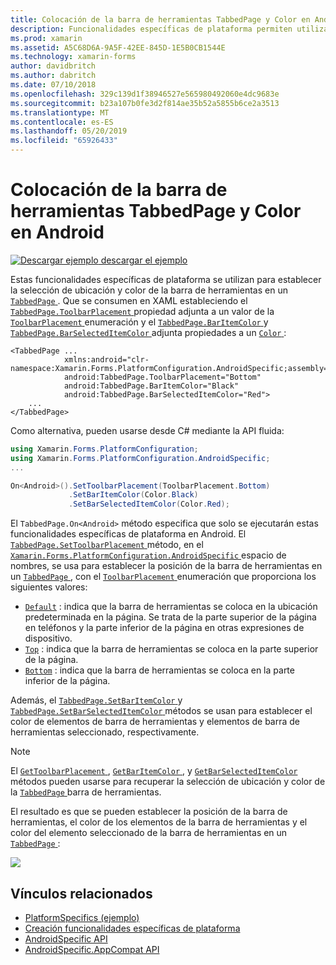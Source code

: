 ```yaml
---
title: Colocación de la barra de herramientas TabbedPage y Color en Android
description: Funcionalidades específicas de plataforma permiten utilizar la funcionalidad que solo está disponible en una plataforma concreta, sin necesidad de implementar los representadores personalizados o los efectos. En este artículo se explica cómo consumir el Android específicos de la plataforma que establece la selección de ubicación y color de la barra de herramientas en una TabbedPage.
ms.prod: xamarin
ms.assetid: A5C68D6A-9A5F-42EE-845D-1E5B0CB1544E
ms.technology: xamarin-forms
author: davidbritch
ms.author: dabritch
ms.date: 07/10/2018
ms.openlocfilehash: 329c139d1f38946527e565980492060e4dc9683e
ms.sourcegitcommit: b23a107b0fe3d2f814ae35b52a5855b6ce2a3513
ms.translationtype: MT
ms.contentlocale: es-ES
ms.lasthandoff: 05/20/2019
ms.locfileid: "65926433"
---
```

# <a name="tabbedpage-toolbar-placement-and-color-on-android"></a>Colocación de la barra de herramientas TabbedPage y Color en Android

[![Descargar ejemplo](~/media/shared/download.png) descargar el ejemplo](https://developer.xamarin.com/samples/xamarin-forms/UserInterface/PlatformSpecifics/)

Estas funcionalidades específicas de plataforma se utilizan para establecer la selección de ubicación y color de la barra de herramientas en un [ `TabbedPage` ](xref:Xamarin.Forms.TabbedPage). Que se consumen en XAML estableciendo el [ `TabbedPage.ToolbarPlacement` ](xref:Xamarin.Forms.PlatformConfiguration.AndroidSpecific.TabbedPage.ToolbarPlacementProperty) propiedad adjunta a un valor de la [ `ToolbarPlacement` ](xref:Xamarin.Forms.PlatformConfiguration.AndroidSpecific.ToolbarPlacement) enumeración y el [ `TabbedPage.BarItemColor` ](xref:Xamarin.Forms.PlatformConfiguration.AndroidSpecific.TabbedPage.BarItemColorProperty) y [ `TabbedPage.BarSelectedItemColor` ](xref:Xamarin.Forms.PlatformConfiguration.AndroidSpecific.TabbedPage.BarSelectedItemColorProperty) adjunta propiedades a un [ `Color` ](xref:Xamarin.Forms.Color):

```xaml
<TabbedPage ...
            xmlns:android="clr-namespace:Xamarin.Forms.PlatformConfiguration.AndroidSpecific;assembly=Xamarin.Forms.Core"
            android:TabbedPage.ToolbarPlacement="Bottom"
            android:TabbedPage.BarItemColor="Black"
            android:TabbedPage.BarSelectedItemColor="Red">
    ...
</TabbedPage>
```

Como alternativa, pueden usarse desde C# mediante la API fluida:

```csharp
using Xamarin.Forms.PlatformConfiguration;
using Xamarin.Forms.PlatformConfiguration.AndroidSpecific;
...

On<Android>().SetToolbarPlacement(ToolbarPlacement.Bottom)
             .SetBarItemColor(Color.Black)
             .SetBarSelectedItemColor(Color.Red);
```

El `TabbedPage.On<Android>` método especifica que solo se ejecutarán estas funcionalidades específicas de plataforma en Android. El [ `TabbedPage.SetToolbarPlacement` ](xref:Xamarin.Forms.PlatformConfiguration.AndroidSpecific.TabbedPage.SetToolbarPlacement(Xamarin.Forms.IPlatformElementConfiguration{Xamarin.Forms.PlatformConfiguration.Android,Xamarin.Forms.TabbedPage},Xamarin.Forms.PlatformConfiguration.AndroidSpecific.ToolbarPlacement)) método, en el [ `Xamarin.Forms.PlatformConfiguration.AndroidSpecific` ](xref:Xamarin.Forms.PlatformConfiguration.AndroidSpecific) espacio de nombres, se usa para establecer la posición de la barra de herramientas en un [ `TabbedPage` ](xref:Xamarin.Forms.TabbedPage), con el [ `ToolbarPlacement` ](xref:Xamarin.Forms.PlatformConfiguration.AndroidSpecific.ToolbarPlacement) enumeración que proporciona los siguientes valores:

- [`Default`](xref:Xamarin.Forms.PlatformConfiguration.AndroidSpecific.ToolbarPlacement.Default) : indica que la barra de herramientas se coloca en la ubicación predeterminada en la página. Se trata de la parte superior de la página en teléfonos y la parte inferior de la página en otras expresiones de dispositivo.
- [`Top`](xref:Xamarin.Forms.PlatformConfiguration.AndroidSpecific.ToolbarPlacement.Top) : indica que la barra de herramientas se coloca en la parte superior de la página.
- [`Bottom`](xref:Xamarin.Forms.PlatformConfiguration.AndroidSpecific.ToolbarPlacement.Bottom) : indica que la barra de herramientas se coloca en la parte inferior de la página.

Además, el [ `TabbedPage.SetBarItemColor` ](xref:Xamarin.Forms.PlatformConfiguration.AndroidSpecific.TabbedPage.SetBarItemColor(Xamarin.Forms.IPlatformElementConfiguration{Xamarin.Forms.PlatformConfiguration.Android,Xamarin.Forms.TabbedPage},Xamarin.Forms.Color)) y [ `TabbedPage.SetBarSelectedItemColor` ](xref:Xamarin.Forms.PlatformConfiguration.AndroidSpecific.TabbedPage.SetBarSelectedItemColor(Xamarin.Forms.IPlatformElementConfiguration{Xamarin.Forms.PlatformConfiguration.Android,Xamarin.Forms.TabbedPage},Xamarin.Forms.Color)) métodos se usan para establecer el color de elementos de barra de herramientas y elementos de barra de herramientas seleccionado, respectivamente.

> [!NOTE]
> El [ `GetToolbarPlacement` ](xref:Xamarin.Forms.PlatformConfiguration.AndroidSpecific.TabbedPage.GetToolbarPlacement(Xamarin.Forms.IPlatformElementConfiguration{Xamarin.Forms.PlatformConfiguration.Android,Xamarin.Forms.TabbedPage})), [ `GetBarItemColor` ](xref:Xamarin.Forms.PlatformConfiguration.AndroidSpecific.TabbedPage.GetBarItemColor(Xamarin.Forms.IPlatformElementConfiguration{Xamarin.Forms.PlatformConfiguration.Android,Xamarin.Forms.TabbedPage})), y [ `GetBarSelectedItemColor` ](xref:Xamarin.Forms.PlatformConfiguration.AndroidSpecific.TabbedPage.GetBarSelectedItemColor(Xamarin.Forms.IPlatformElementConfiguration{Xamarin.Forms.PlatformConfiguration.Android,Xamarin.Forms.TabbedPage})) métodos pueden usarse para recuperar la selección de ubicación y color de la [ `TabbedPage` ](xref:Xamarin.Forms.TabbedPage) barra de herramientas.

El resultado es que se pueden establecer la posición de la barra de herramientas, el color de los elementos de la barra de herramientas y el color del elemento seleccionado de la barra de herramientas en un [ `TabbedPage` ](xref:Xamarin.Forms.TabbedPage):

![](tabbedpage-toolbar-placement-color-images/tabbedpage-toolbar-placement.png)

## <a name="related-links"></a>Vínculos relacionados

- [PlatformSpecifics (ejemplo)](https://developer.xamarin.com/samples/xamarin-forms/UserInterface/PlatformSpecifics/)
- [Creación funcionalidades específicas de plataforma](~/xamarin-forms/platform/platform-specifics/index.md#creating-platform-specifics)
- [AndroidSpecific API](xref:Xamarin.Forms.PlatformConfiguration.AndroidSpecific)
- [AndroidSpecific.AppCompat API](xref:Xamarin.Forms.PlatformConfiguration.AndroidSpecific.AppCompat)
